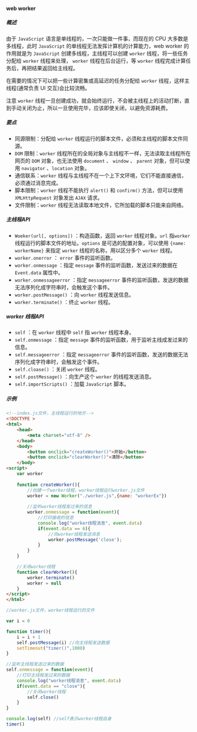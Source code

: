 #### web worker

##### 概述

由于 `JavaScript` 语言是单线程的，一次只能做一件事，而现在的 CPU 大多数是多线程，此时 `JavaScript` 的单线程无法发挥计算机的计算能力，web worker 的作用就是为 `JavaScript` 创建多线程，主线程可以创建 `worker` 线程，将一些任务分配给 `worker` 线程来处理， `worker` 线程在后台运行，等 `worker` 线程完成计算任务后，再把结果返回给主线程。

在需要的情况下可以把一些计算密集或高延迟的任务分配给 `worker` 线程，这样主线程(通常负责 UI  交互)会比较流畅。

注意 `worker` 线程一旦创建成功，就会始终运行，不会被主线程上的活动打断，直到手动关闭为止，所以一旦使用完毕，应该即使关闭，以避免资源耗费。

##### 要点

- 同源限制：分配给 `worker` 线程运行的脚本文件，必须和主线程的脚本文件同源。
- `DOM` 限制：`worker` 线程所在的全局对象与主线程不一样，无法读取主线程所在网页的 `DOM` 对象，也无法使用 `document` 、 `window` 、 `parent` 对象，但可以使用 `navigator` 、`location` 对象。
- 通信联系：`worker` 线程与主线程不在一个上下文环境，它们不能直接通信，必须通过消息完成。
- 脚本限制：`worker` 线程不能执行 `alert()` 和 `confirm()` 方法，但可以使用 `XMLHttpRequest` 对象发出 `AJAX` 请求。
- 文件限制：`worker` 线程无法读取本地文件，它所加载的脚本只能来自网络。

##### 主线程API

- `Woeker(url[, options])` ：构造函数，返回 `worker` 线程对象。`url` 指`worker` 线程运行的脚本文件的地址。`options` 是可选的配置对象，可以使用 `{name: workerName}` 来指定 `worker` 线程的名称，用以区分多个 `worker` 线程。
- `worker.onerror` ： `error` 事件的监听函数。
- `worker.onmessage` ：指定 `message` 事件的监听函数，发送过来的数据在 `Event.data` 属性中。
- `worker.onmessageerror` ：指定 `messageerror` 事件的监听函数，发送的数据无法序列化成字符串时，会触发这个事件。
- `worker.postMessage()` ：向 `worker` 线程发送信息。
- `worker.terminate()` ：终止 `worker` 线程。

##### worker 线程API

- `self` ：在 `worker` 线程中 `self` 指 `worker` 线程本身。
- `self.onmessage` ：指定 `message` 事件的监听函数，用于监听主线成发过来的信息。
- `self.messageerror` ：指定 `messageerror` 事件的监听函数，发送的数据无法序列化成字符串时，会触发这个事件。
- `self.cloase()` ：关闭 `worker` 线程。
- `self.postMessage()` ：向生产这个 `worker` 的线程发送消息。
- `self.importScripts()` ：加载 `JavaScript` 脚本。

##### 示例

```html
<!--index.js文件，主线程运行的地方-->
<!DOCTYPE >
<html>
	<head>
		<meta charset="utf-8" />
	</head>
	<body>
        <button onclick="createWorker()">开始</button>
        <button onclick="clearWorker()">清除</button>
	</body>
<script>
    var worker
	
	function createWorker(){
	    //创建一个worker线程，worker线程运行worker.js文件
	    worker = new Worker("./worker.js",{name: "workerEx"})
		
		//监听worker线程发过来的信息
		worker.onmessage = function(event){
		    //打印接收的信息
		    console.log("worker线程消息", event.data)
		    if(event.data == 6){
			    //向worker线程发送消息
			    worker.postMessage('close');
			}
	    }
	}

	//关闭worker线程
	function clearWorker(){
	    worker.terminate()
		worker = null
	}
</script>
</html>
```

```javascript
//worker.js文件，worker线程运行的文件

var i = 0

function timer(){
	i = i + 1
	self.postMessage(i) //向主线程发送数据
	setTimeout("timer()",1000)
}

//监听主线程发送过来的数据
self.onmessage = function(event){
	//打印主线程发过来的数据
	console.log("worker线程消息", event.data)
	if(event.data == "close"){
		//关闭worker线程
		self.close()
	}
}

console.log(self) //self表示worker线程自身
timer()
```

